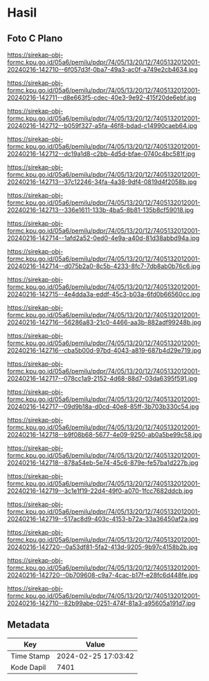 # Hasil

## Foto C Plano

https://sirekap-obj-formc.kpu.go.id/05a6/pemilu/pdpr/74/05/13/20/12/7405132012001-20240216-142710--6f057d3f-0ba7-49a3-ac0f-a749e2cb4634.jpg

https://sirekap-obj-formc.kpu.go.id/05a6/pemilu/pdpr/74/05/13/20/12/7405132012001-20240216-142711--d8e663f5-cdec-40e3-9e92-415f20de6ebf.jpg

https://sirekap-obj-formc.kpu.go.id/05a6/pemilu/pdpr/74/05/13/20/12/7405132012001-20240216-142712--b059f327-a5fa-46f8-bdad-c14990caeb64.jpg

https://sirekap-obj-formc.kpu.go.id/05a6/pemilu/pdpr/74/05/13/20/12/7405132012001-20240216-142712--dc19a1d8-c2bb-4d5d-bfae-0740c4bc581f.jpg

https://sirekap-obj-formc.kpu.go.id/05a6/pemilu/pdpr/74/05/13/20/12/7405132012001-20240216-142713--37c12246-34fa-4a38-9df4-0819d4f2058b.jpg

https://sirekap-obj-formc.kpu.go.id/05a6/pemilu/pdpr/74/05/13/20/12/7405132012001-20240216-142713--336e1611-133b-4ba5-8b81-135b8cf59018.jpg

https://sirekap-obj-formc.kpu.go.id/05a6/pemilu/pdpr/74/05/13/20/12/7405132012001-20240216-142714--1afd2a52-0ed0-4e9a-a40d-81d38abbd94a.jpg

https://sirekap-obj-formc.kpu.go.id/05a6/pemilu/pdpr/74/05/13/20/12/7405132012001-20240216-142714--d075b2a0-8c5b-4233-8fc7-7db8ab0b76c6.jpg

https://sirekap-obj-formc.kpu.go.id/05a6/pemilu/pdpr/74/05/13/20/12/7405132012001-20240216-142715--4e4dda3a-eddf-45c3-b03a-6fd0b66560cc.jpg

https://sirekap-obj-formc.kpu.go.id/05a6/pemilu/pdpr/74/05/13/20/12/7405132012001-20240216-142716--56286a83-21c0-4466-aa3b-882adf99248b.jpg

https://sirekap-obj-formc.kpu.go.id/05a6/pemilu/pdpr/74/05/13/20/12/7405132012001-20240216-142716--cba5b00d-97bd-4043-a819-687b4d29e719.jpg

https://sirekap-obj-formc.kpu.go.id/05a6/pemilu/pdpr/74/05/13/20/12/7405132012001-20240216-142717--078cc1a9-2152-4d68-88d7-03da6395f591.jpg

https://sirekap-obj-formc.kpu.go.id/05a6/pemilu/pdpr/74/05/13/20/12/7405132012001-20240216-142717--09d9b18a-d0cd-40e8-85ff-3b703b330c54.jpg

https://sirekap-obj-formc.kpu.go.id/05a6/pemilu/pdpr/74/05/13/20/12/7405132012001-20240216-142718--b9f08b68-5677-4e09-9250-ab0a5be99c58.jpg

https://sirekap-obj-formc.kpu.go.id/05a6/pemilu/pdpr/74/05/13/20/12/7405132012001-20240216-142718--878a54eb-5e74-45c6-879e-fe57ba1d227b.jpg

https://sirekap-obj-formc.kpu.go.id/05a6/pemilu/pdpr/74/05/13/20/12/7405132012001-20240216-142719--3c1e1f19-22d4-49f0-a070-1fcc7682ddcb.jpg

https://sirekap-obj-formc.kpu.go.id/05a6/pemilu/pdpr/74/05/13/20/12/7405132012001-20240216-142719--517ac8d9-403c-4153-b72a-33a36450af2a.jpg

https://sirekap-obj-formc.kpu.go.id/05a6/pemilu/pdpr/74/05/13/20/12/7405132012001-20240216-142720--0a53df81-5fa2-413d-9205-9b97c4158b2b.jpg

https://sirekap-obj-formc.kpu.go.id/05a6/pemilu/pdpr/74/05/13/20/12/7405132012001-20240216-142720--0b709608-c9a7-4cac-b17f-e28fc6d448fe.jpg

https://sirekap-obj-formc.kpu.go.id/05a6/pemilu/pdpr/74/05/13/20/12/7405132012001-20240216-142710--82b99abe-0251-474f-81a3-a95605a191d7.jpg


## Metadata

| Key        | Value               |
| ---------- | ------------------- |
| Time Stamp | 2024-02-25 17:03:42 |
| Kode Dapil | 7401                |



